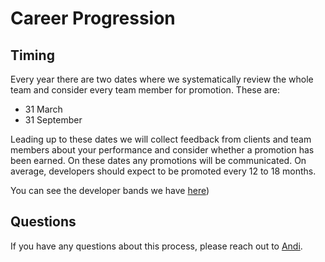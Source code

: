 # Career Progression

## Timing

Every year there are two dates where we systematically review the whole team and consider every team member for promotion. These are:

- 31 March
- 31 September

Leading up to these dates we will collect feedback from clients and team members about your performance and consider whether a promotion has been earned. On these dates any promotions will be communicated. On average, developers should expect to be promoted every 12 to 18 months.

You can see the developer bands we have [here](/developer_bands.md))

## Questions

If you have any questions about this process, please reach out to [Andi](https://wakeflow.io/team).